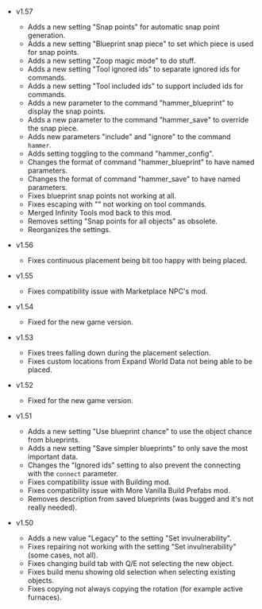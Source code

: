 - v1.57
  - Adds a new setting "Snap points" for automatic snap point generation.
  - Adds a new setting "Blueprint snap piece" to set which piece is used for snap points.
  - Adds a new setting "Zoop magic mode" to do stuff.
  - Adds a new setting "Tool ignored ids" to separate ignored ids for commands.
  - Adds a new setting "Tool included ids" to support included ids for commands.
  - Adds a new parameter to the command "hammer_blueprint" to display the snap points.
  - Adds a new parameter to the command "hammer_save" to override the snap piece.
  - Adds new parameters "include" and "ignore" to the command `hammer`.
  - Adds setting toggling to the command "hammer_config".
  - Changes the format of command "hammer_blueprint" to have named parameters.
  - Changes the format of command "hammer_save" to have named parameters.
  - Fixes blueprint snap points not working at all.
  - Fixes escaping with "" not working on tool commands.
  - Merged Infinity Tools mod back to this mod.
  - Removes setting "Snap points for all objects" as obsolete.
  - Reorganizes the settings.

- v1.56
  - Fixes continuous placement being bit too happy with being placed.

- v1.55
  - Fixes compatibility issue with Marketplace NPC's mod.

- v1.54
  - Fixed for the new game version.

- v1.53
  - Fixes trees falling down during the placement selection.
  - Fixes custom locations from Expand World Data not being able to be placed.

- v1.52
  - Fixed for the new game version.

- v1.51
  - Adds a new setting "Use blueprint chance" to use the object chance from blueprints.
  - Adds a new setting "Save simpler blueprints" to only save the most important data.
  - Changes the "Ignored ids" setting to also prevent the connecting with the `connect` parameter.
  - Fixes compatibility issue with Building mod.
  - Fixes compatibility issue with More Vanilla Build Prefabs mod.
  - Removes description from saved blueprints (was bugged and it's not really needed).

- v1.50
  - Adds a new value "Legacy" to the setting "Set invulnerability".
  - Fixes repairing not working with the setting "Set invulnerability" (some cases, not all).
  - Fixes changing build tab with Q/E not selecting the new object.
  - Fixes build menu showing old selection when selecting existing objects.
  - Fixes copying not always copying the rotation (for example active furnaces).
